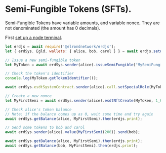 # Semi-Fungible Tokens (SFTs).

Semi-Fungible Tokens have variable amounts, and variable nonce. They are not denominated (the amount has 0 decimals).

First [set up a node terminal](../../../../tutorial/src/interaction/interaction-basic.md).

```javascript
let erdjs = await require('@elrondnetwork/erdjs');
let { erdSys, Egld, wallets: { alice, bob, carol } } = await erdjs.setupInteractive("local-testnet");

// Issue a new semi-fungible token
let MyToken = await erdSys.sender(alice).issueSemiFungible("MySemiFungibleToken", "MYTOKEN");

// Check the token's identifier
console.log(MyToken.getTokenIdentifier());

await erdSys.esdtSystemContract.sender(alice).call.setSpecialRole(MyToken, alice, "ESDTRoleNFTCreate", "ESDTRoleNFTAddQuantity");

// Create a new nonce
let MyFirstSemi = await erdSys.sender(alice).esdtNftCreate(MyToken, 1_000, "MyFirstSemi", 0, "", "", "https://example.com");

// Check alice's token balance
// Note: if the balance comes up as 0, wait some time and try again
await erdSys.getBalance(alice, MyFirstSemi).then(erdjs.print);

// Send some tokens to bob and carol
await erdSys.sender(alice).value(MyFirstSemi(200)).send(bob);

await erdSys.getBalance(alice, MyFirstSemi).then(erdjs.print);
await erdSys.getBalance(bob, MyFirstSemi).then(erdjs.print);

```
